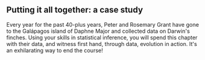 ## Putting it all together: a case study

Every year for the past 40-plus years, Peter and Rosemary Grant have gone to the Galápagos island of Daphne Major and collected data on Darwin's finches. Using your skills in statistical inference, you will spend this chapter with their data, and witness first hand, through data, evolution in action. It's an exhilarating way to end the course!

<br>